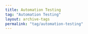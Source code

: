 ```yaml
---
title: Automation Testing
tag: "Automation Testing"
layout: archive-tags
permalink: "tag/automation-testing"
---
```

